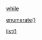 [while](http://docspy3zh.readthedocs.io/en/latest/reference/compound_stmts.html#while)

[enumerate()](http://docspy3zh.readthedocs.io/en/latest/library/functions.html#enumerate)

[list()](http://docspy3zh.readthedocs.io/en/latest/library/functions.html#list)
